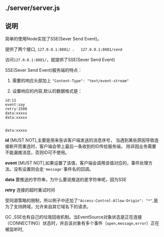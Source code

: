 ./server/server.js
--------------

## 说明

简单的使用Node实现了SSE(Sever Send Event)。

提供了两个接口, `127.0.0.1:8081/ 、  127.0.0.1:8081/send`


访问`127.0.0.1:8081/`，就提供了SSE(Sever Send Event)

SSE(Sever Send Event)服务端的特点： 

1.  需要的响应头部加上 `"Content-Type": "text/event-stream"`

2.  设置响应的内容,默认的数据格式是：

```
id:11
event:say
retry:1500
data:xxxxx
data:xxxxx


data:xxxxx
```

**id** [MUST NOT],主要是用来告诉客户端发送的消息序号，
当遇到某些原因导致连接断开而重连时，客户端会带上最后一条收到的ID传给服务端，
除非因业务需要不能漏推消息，否则ID可不使用。

**event** [MUST NOT],如果设置了该值，客户端会调用该值对应的，事件处理方法。没有设置则会走`'message'`事件名的回调。

**data** 要推送的字符串，为什么要说推送的是字符串呢，因为SSE

**retry** 连接的超时重试时间


受同源策略的限制，所以例子中还加了`"Access-Control-Allow-Origin": "*"`,是为了支持跨域，允许来自其它域名下的请求。


GC ,SSE也有自己的垃圾回收机制。当EventSource对象状态是正在连接（CONNECTING）状态时，并且该对象有多个事件（`open,message,error`）正在被监听时,


